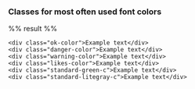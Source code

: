 
### Classes for most often used font colors

%% result %%
```
<div class="ok-color">Example text</div>
<div class="danger-color">Example text</div>
<div class="warning-color">Example text</div>
<div class="likes-color">Example text</div>
<div class="standard-green-c">Example text</div>
<div class="standard-litegray-c">Example text</div>
```
